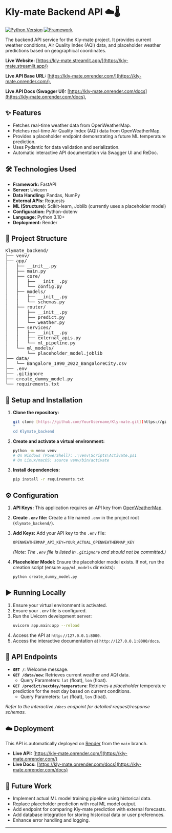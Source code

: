 # Kly-mate Backend API ☁️🌡️

[![Python Version](https://img.shields.io/badge/python-3.10%2B-blue.svg)](https://www.python.org/) [![Framework](https://img.shields.io/badge/Framework-FastAPI-green.svg)](https://fastapi.tiangolo.com/)

The backend API service for the Kly-mate project. It provides current weather conditions, Air Quality Index (AQI) data, and placeholder weather predictions based on geographical coordinates.

**Live Website:** [https://kly-mate.streamlit.app/](https://kly-mate.streamlit.app/)

**Live API Base URL:** [https://kly-mate.onrender.com/](https://kly-mate.onrender.com/),

**Live API Docs (Swagger UI):** [https://kly-mate.onrender.com/docs](https://kly-mate.onrender.com/docs),

## ✨ Features

* Fetches real-time weather data from OpenWeatherMap.
* Fetches real-time Air Quality Index (AQI) data from OpenWeatherMap.
* Provides a placeholder endpoint demonstrating a future ML temperature prediction.
* Uses Pydantic for data validation and serialization.
* Automatic interactive API documentation via Swagger UI and ReDoc.

## 🛠️ Technologies Used

* **Framework:** FastAPI
* **Server:** Uvicorn
* **Data Handling:** Pandas, NumPy
* **External APIs:** Requests
* **ML (Structure):** Scikit-learn, Joblib (currently uses a placeholder model)
* **Configuration:** Python-dotenv
* **Language:** Python 3.10+
* **Deployment:** Render

## 📂 Project Structure

<pre>
Klymate_backend/
├── venv/
├── app/
│   ├── __init__.py
│   ├── main.py
│   ├── core/
│   │   ├── __init__.py
│   │   └── config.py
│   ├── models/
│   │   ├── __init__.py
│   │   └── schemas.py
│   ├── router/
│   │   ├── __init__.py
│   │   ├── predict.py
│   │   └── weather.py
│   ├── services/
│   │   ├── __init__.py
│   │   ├── external_apis.py
│   │   └── ml_pipeline.py
│   └── ml_models/
│       └── placeholder_model.joblib
├── data/
│   └── Bangalore_1990_2022_BangaloreCity.csv
├── .env
├── .gitignore
├── create_dummy_model.py
└── requirements.txt
</pre>

## 🚀 Setup and Installation

1.  **Clone the repository:**
    ```bash
    git clone [https://github.com/YourUsername/Kly-mate.git](https://github.com/YourUsername/Kly-mate.git)
    "
    cd Klymate_backend
    ```

2.  **Create and activate a virtual environment:**
    ```bash
    python -m venv venv
    # On Windows (PowerShell): .\venv\Scripts\Activate.ps1
    # On Linux/macOS: source venv/bin/activate
    ```

3.  **Install dependencies:**
    ```bash
    pip install -r requirements.txt
    ```

## ⚙️ Configuration

1.  **API Keys:** This application requires an API key from [OpenWeatherMap](https://openweathermap.org/api).
2.  **Create `.env` file:** Create a file named `.env` in the project root (`Klymate_backend/`).
3.  **Add Keys:** Add your API key to the `.env` file:
    ```dotenv
    OPENWEATHERMAP_API_KEY=YOUR_ACTUAL_OPENWEATHERMAP_KEY
    ```
    *(Note: The `.env` file is listed in `.gitignore` and should not be committed.)*

4.  **Placeholder Model:** Ensure the placeholder model exists. If not, run the creation script (ensure `app/ml_models` dir exists):
    ```bash
    python create_dummy_model.py
    ```

## ▶️ Running Locally

1.  Ensure your virtual environment is activated.
2.  Ensure your `.env` file is configured.
3.  Run the Uvicorn development server:
    ```bash
    uvicorn app.main:app --reload
    ```
4.  Access the API at `http://127.0.0.1:8000`.
5.  Access the interactive documentation at `http://127.0.0.1:8000/docs`.

## 🔗 API Endpoints

* **`GET /`**: Welcome message.
* **`GET /data/now`**: Retrieves current weather and AQI data.
    * Query Parameters: `lat` (float), `lon` (float).
* **`GET /predict/nextday/temperature`**: Retrieves a *placeholder* temperature prediction for the next day based on current conditions.
    * Query Parameters: `lat` (float), `lon` (float).

*Refer to the interactive `/docs` endpoint for detailed request/response schemas.*

## ☁️ Deployment

This API is automatically deployed on [Render](https://render.com/) from the `main` branch.

* **Live API:** [https://kly-mate.onrender.com/](https://kly-mate.onrender.com/)
* **Live Docs:** [https://kly-mate.onrender.com/docs](https://kly-mate.onrender.com/docs)

## 🔮 Future Work

* Implement actual ML model training pipeline using historical data.
* Replace placeholder prediction with real ML model output.
* Add endpoint for comparing Kly-mate prediction with external forecasts.
* Add database integration for storing historical data or user preferences.
* Enhance error handling and logging.

---
